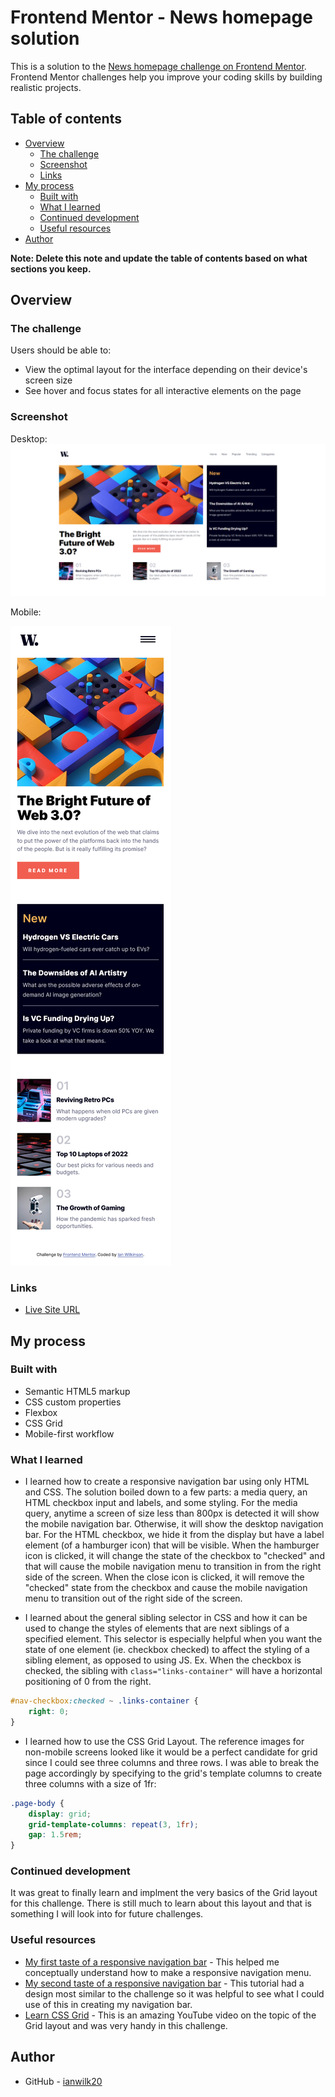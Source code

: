 # Frontend Mentor - News homepage solution

This is a solution to the [News homepage challenge on Frontend Mentor](https://www.frontendmentor.io/challenges/news-homepage-H6SWTa1MFl). Frontend Mentor challenges help you improve your coding skills by building realistic projects. 

## Table of contents

- [Overview](#overview)
  - [The challenge](#the-challenge)
  - [Screenshot](#screenshot)
  - [Links](#links)
- [My process](#my-process)
  - [Built with](#built-with)
  - [What I learned](#what-i-learned)
  - [Continued development](#continued-development)
  - [Useful resources](#useful-resources)
- [Author](#author)

**Note: Delete this note and update the table of contents based on what sections you keep.**

## Overview

### The challenge

Users should be able to:

- View the optimal layout for the interface depending on their device's screen size
- See hover and focus states for all interactive elements on the page

### Screenshot

Desktop:
![Desktop initial state](./desktop-init.png)

Mobile: 

![Mobile initial state](./mobile-init.png)

### Links

- [Live Site URL]()

## My process

### Built with

- Semantic HTML5 markup
- CSS custom properties
- Flexbox
- CSS Grid
- Mobile-first workflow

### What I learned

- I learned how to create a responsive navigation bar using only HTML and CSS. The solution boiled down to a few parts: a media query, an HTML checkbox input and labels, and some styling. For the media query, anytime a screen of size less than 800px is detected it will show the mobile navigation bar. Otherwise, it will show the desktop navigation bar. For the HTML checkbox, we hide it from the display but have a label element (of a hamburger icon) that will be visible. When the hamburger icon is clicked, it will change the state of the checkbox to "checked" and that will cause the mobile navigation menu to transition in from the right side of the screen. When the close icon is clicked, it will remove the "checked" state from the checkbox and cause the mobile navigation menu to transition out of the right side of the screen.

- I learned about the general sibling selector in CSS and how it can be used to change the styles of elements that are next siblings of a specified element. This selector is especially helpful when you want the state of one element (ie. checkbox checked) to affect the styling of a sibling element, as opposed to using JS. 
Ex. When the checkbox is checked, the sibling with ```class="links-container"``` will have a horizontal positioning of 0 from the right.
```CSS
#nav-checkbox:checked ~ .links-container {
    right: 0;
}
```

- I learned how to use the CSS Grid Layout. The reference images for non-mobile screens looked like it would be a perfect candidate for grid since I could see three columns and three rows. I was able to break the page accordingly by specifying to the grid's template columns to create three columns with a size of 1fr:
```CSS
.page-body {
    display: grid;
    grid-template-columns: repeat(3, 1fr);
    gap: 1.5rem;
} 
```

### Continued development

It was great to finally learn and implment the very basics of the Grid layout for this challenge. There is still much to learn about this layout and that is something I will look into for future challenges.


### Useful resources

- [My first taste of a responsive navigation bar](https://youtu.be/SIzi9z8mrTk) - This helped me conceptually understand how to make a responsive navigation menu.
- [My second taste of a responsive navigation bar](https://www.youtube.com/watch?v=8eFeIFKAKHw) - This tutorial had a design most similar to the challenge so it was helpful to see what I could use of this in creating my navigation bar.
- [Learn CSS Grid](https://www.youtube.com/watch?v=rg7Fvvl3taU&t=1416s&pp=ygUIY3NzIGdyaWQ%3D) - This is an amazing YouTube video on the topic of the Grid layout and was very handy in this challenge.

## Author

- GitHub - [ianwilk20](https://github.com/ianwilk20)


